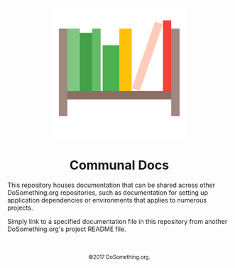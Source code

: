 <p align="center">
  <img alt="documentation shelf icon" src="https://raw.githubusercontent.com/DoSomething/communal-docs/master/assets/document_library_shelf.png" width="300">
</p>

<h1 align="center">Communal Docs</h1>

This repository houses documentation that can be shared across other DoSomething.org repositories, such as documentation for setting up application dependencies or environments that applies to numerous projects. 

Simply link to a specified documentation file in this repository from another DoSomething.org's project README file.

<br />

<p align="center"><small>©2017 DoSomething.org.</small></p>
